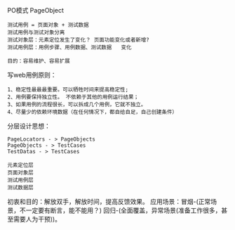 PO模式    PageObject

    测试用例 = 页面对象 + 测试数据
    测试用例与测试对象分离
    测试对象层：元素定位发生了变化？ 页面功能变化或者新增?
    测试用例层：用例步骤、用例数据、测试数据   变化

    目的：容易维护、容易扩展

写web用例原则：

    1、稳定性最最最重要。可以牺牲时间来提高稳定性;
    2、用例要保持独立性。 不依赖于其他的用例运行结果；
    3、如果用例的流程很长，可以拆成几个用例，它就不独立。
    4、尽量少的依赖环境数据（在任何情况下，都自给自足，自己创建条件）

分层设计思想：

    PageLocators - > PageObjects
    PageObjects - > TestCases
    TestDatas - > TestCases

    元素定位层
    页面对象层
    测试用例层
    测试数据层

初衷和目的：解放双手，解放时间，提高反馈效果。
应用场景：冒烟-(正常场景，不一定要有断言，能不能用？)
        回归-(全面覆盖，异常场景(准备工作很多，甚至需要人为干预))。